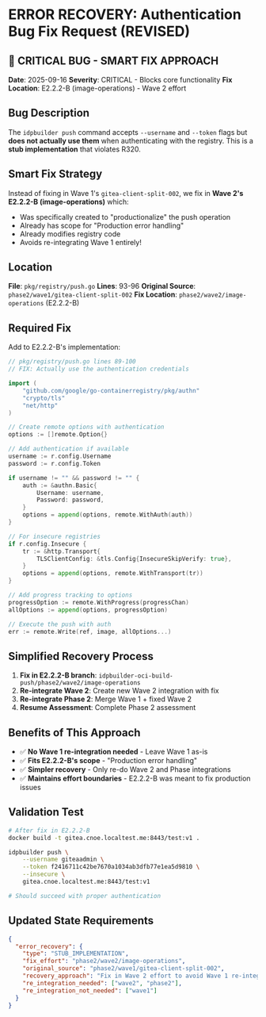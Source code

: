 # ERROR RECOVERY: Authentication Bug Fix Request (REVISED)

## 🔴 CRITICAL BUG - SMART FIX APPROACH

**Date**: 2025-09-16
**Severity**: CRITICAL - Blocks core functionality
**Fix Location**: E2.2.2-B (image-operations) - Wave 2 effort

## Bug Description

The `idpbuilder push` command accepts `--username` and `--token` flags but **does not actually use them** when authenticating with the registry. This is a **stub implementation** that violates R320.

## Smart Fix Strategy

Instead of fixing in Wave 1's `gitea-client-split-002`, we fix in **Wave 2's E2.2.2-B (image-operations)** which:
- Was specifically created to "productionalize" the push operation
- Already has scope for "Production error handling"
- Already modifies registry code
- Avoids re-integrating Wave 1 entirely!

## Location

**File**: `pkg/registry/push.go`
**Lines**: 93-96
**Original Source**: `phase2/wave1/gitea-client-split-002`
**Fix Location**: `phase2/wave2/image-operations` (E2.2.2-B)

## Required Fix

Add to E2.2.2-B's implementation:

```go
// pkg/registry/push.go lines 89-100
// FIX: Actually use the authentication credentials

import (
    "github.com/google/go-containerregistry/pkg/authn"
    "crypto/tls"
    "net/http"
)

// Create remote options with authentication
options := []remote.Option{}

// Add authentication if available
username := r.config.Username
password := r.config.Token

if username != "" && password != "" {
    auth := &authn.Basic{
        Username: username,
        Password: password,
    }
    options = append(options, remote.WithAuth(auth))
}

// For insecure registries
if r.config.Insecure {
    tr := &http.Transport{
        TLSClientConfig: &tls.Config{InsecureSkipVerify: true},
    }
    options = append(options, remote.WithTransport(tr))
}

// Add progress tracking to options
progressOption := remote.WithProgress(progressChan)
allOptions := append(options, progressOption)

// Execute the push with auth
err := remote.Write(ref, image, allOptions...)
```

## Simplified Recovery Process

1. **Fix in E2.2.2-B branch**: `idpbuilder-oci-build-push/phase2/wave2/image-operations`
2. **Re-integrate Wave 2**: Create new Wave 2 integration with fix
3. **Re-integrate Phase 2**: Merge Wave 1 + fixed Wave 2
4. **Resume Assessment**: Complete Phase 2 assessment

## Benefits of This Approach

- ✅ **No Wave 1 re-integration needed** - Leave Wave 1 as-is
- ✅ **Fits E2.2.2-B's scope** - "Production error handling"
- ✅ **Simpler recovery** - Only re-do Wave 2 and Phase integrations
- ✅ **Maintains effort boundaries** - E2.2.2-B was meant to fix production issues

## Validation Test

```bash
# After fix in E2.2.2-B
docker build -t gitea.cnoe.localtest.me:8443/test:v1 .

idpbuilder push \
    --username giteaadmin \
    --token f2416711c42be7670a1034ab3dfb77e1ea5d9810 \
    --insecure \
    gitea.cnoe.localtest.me:8443/test:v1

# Should succeed with proper authentication
```

## Updated State Requirements

```json
{
  "error_recovery": {
    "type": "STUB_IMPLEMENTATION",
    "fix_effort": "phase2/wave2/image-operations",
    "original_source": "phase2/wave1/gitea-client-split-002",
    "recovery_approach": "Fix in Wave 2 effort to avoid Wave 1 re-integration",
    "re_integration_needed": ["wave2", "phase2"],
    "re_integration_not_needed": ["wave1"]
  }
}
```